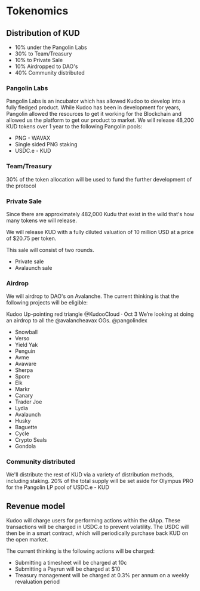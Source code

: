 # Tokenomics

## Distribution of KUD

* 10% under the Pangolin Labs
* 30% to Team/Treasury
* 10% to Private Sale
* 10% Airdropped to DAO's
* 40% Community distributed

### Pangolin Labs

Pangolin Labs is an incubator which has allowed Kudoo to develop into a fully fledged product. While Kudoo has been in development for years, Pangolin allowed the resources to get it working for the Blockchain and allowed us the platform to get our product to market. We will release 48,200 KUD tokens over 1 year to the following Pangolin pools:

* PNG - WAVAX
* Single sided PNG staking
* USDC.e - KUD

### Team/Treasury

30% of the token allocation will be used to fund the further development of the protocol

### Private Sale

Since there are approximately 482,000 Kudu that exist in the wild that's how many tokens we will release.

We will release KUD with a fully diluted valuation of 10 million USD at a price of $20.75 per token.

This sale will consist of two rounds. 

* Private sale
* Avalaunch sale

### Airdrop

We will airdrop to DAO's on Avalanche. The current thinking is that the following projects will be eligible:

Kudoo Up-pointing red triangle @KudooCloud · Oct 3 We’re looking at doing an airdrop to all the @avalancheavax OGs. @pangolindex

* Snowball
* Verso
* Yield Yak
* Penguin
* Avme
* Avaware
* Sherpa
* Spore
* Elk
* Markr
* Canary
* Trader Joe
* Lydia
* Avalaunch
* Husky
* Baguette
* Cycle
* Crypto Seals
* Gondola

### Community distributed

We'll distribute the rest of KUD via a variety of distribution methods, including staking. 20% of the total supply will be set aside for Olympus PRO for the Pangolin LP pool of USDC.e - KUD

## Revenue model

Kudoo will charge users for performing actions within the dApp. These transactions will be charged in USDC.e to prevent volatility. The USDC will then be in a smart contract, which will periodically purchase back KUD on the open market. 

The current thinking is the following actions will be charged:

* Submitting a timesheet will be charged at 10c
* Submitting a Payrun will be charged at $10
* Treasury management will be charged at 0.3% per annum on a weekly revaluation period
